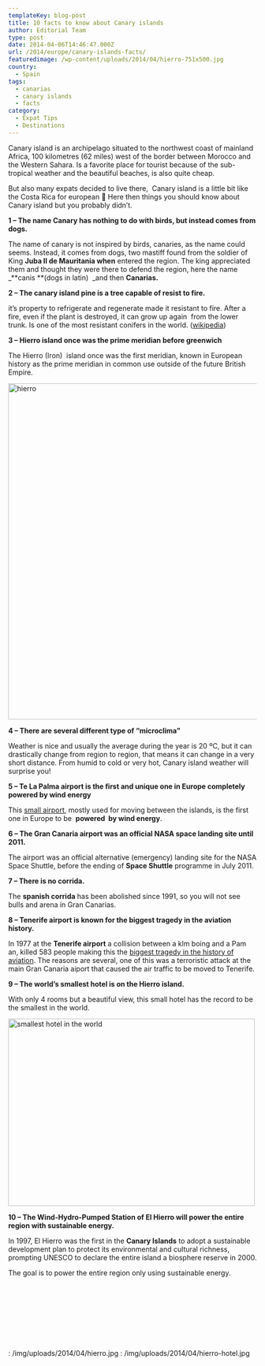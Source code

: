 ```yaml
---
templateKey: blog-post
title: 10 facts to know about Canary islands
author: Editorial Team
type: post
date: 2014-04-06T14:46:47.000Z
url: /2014/europe/canary-islands-facts/
featuredimage: /wp-content/uploads/2014/04/hierro-751x500.jpg
country:
  - Spain
tags:
  - canarias
  - canary islands
  - facts
category:
  - Expat Tips
  - Destinations
---
```


Canary island is an archipelago situated to the northwest coast of mainland Africa, 100 kilometres (62 miles) west of the border between Morocco and the Western Sahara. Is a favorite place for tourist because of the sub-tropical weather and the beautiful beaches, is also quite cheap. <!--more-->

But also many expats decided to live there,  Canary island is a little bit like the Costa Rica for european 🙂 Here then things you should know about Canary island but you probably didn&#8217;t.

**1 &#8211; The name Canary has nothing to do with birds, but instead comes from dogs.**

The name of canary is not inspired by birds, canaries, as the name could seems. Instead, it comes from dogs, two mastiff found from the soldier of King **Juba II de Mauritania when** entered the region. The king appreciated them and thought they were there to defend the region, here the name \_**canis **(dogs in latin)  _and then **Canarias.**

**2 &#8211; The canary island pine is a tree capable of resist to fire.**

it&#8217;s property to refrigerate and regenerate made it resistant to fire. After a fire, even if the plant is destroyed, it can grow up again  from the lower trunk. Is one of the most resistant conifers in the world. (<a href="https://en.wikipedia.org/wiki/Pinus_canariensis" target="_blank">wikipedia</a>)

**3 &#8211; Hierro island once was the prime meridian before greenwich**

The Hierro (Iron)  island once was the first meridian, known in European history as the prime meridian in common use outside of the future British Empire.

<img src="/img/uploads/2014/04/hierro.jpg" alt="hierro" width="1024" height="682" srcset="/img/uploads/2014/04/hierro.jpg 1024w, /img/uploads/2014/04/hierro-300x200.jpg 300w, /img/uploads/2014/04/hierro-768x512.jpg 768w, /img/uploads/2014/04/hierro-751x500.jpg 751w" sizes="(max-width: 1024px) 100vw, 1024px" />

**4 &#8211; There are several different type of &#8220;microclima&#8221;**

Weather is nice and usually the average during the year is 20 ºC, but it can drastically change from region to region, that means it can change in a very short distance. From humid to cold or very hot, Canary island weather will surprise you!

**5 &#8211; Te La Palma airport is the first and unique one in Europe completely powered by wind energy**

This <a href="https://en.wikipedia.org/wiki/La_palma" target="_blank">small airport</a>, mostly used for moving between the islands, is the first one in Europe to be  **powered  by wind energy**.

**6 &#8211; The Gran Canaria airport was an official NASA space landing site until 2011.**

The airport was an official alternative (emergency) landing site for the NASA Space Shuttle, before the ending of **Space Shuttle** programme in July 2011.

**7 &#8211; There is no corrida.**

The **spanish corrida** has been abolished since 1991, so you will not see bulls and arena in Gran Canarias.

**8 &#8211; Tenerife airport is known for the biggest tragedy in the aviation history.**

In 1977 at the **Tenerife airport** a collision between a klm boing and a Pam an, killed 583 people making this the <span style="text-decoration: underline;">biggest tragedy in the history of aviation</span>. The reasons are several, one of this was a terroristic attack at the main Gran Canaria aiport that caused the air traffic to be moved to Tenerife.

**9 &#8211; The world&#8217;s smallest hotel is on the Hierro island.**

With only 4 rooms but a beautiful view, this small hotel has the record to be the smallest in the world.

<img src="/img/uploads/2014/04/hierro-hotel.jpg" alt="smallest hotel in the world" width="500" height="380" srcset="/img/uploads/2014/04/hierro-hotel.jpg 500w, /img/uploads/2014/04/hierro-hotel-300x228.jpg 300w" sizes="(max-width: 500px) 100vw, 500px" />

**10 &#8211; The Wind-Hydro-Pumped Station of El Hierro will power the entire region with sustainable energy.**

In 1997, El Hierro was the first in the **Canary Islands** to adopt a sustainable development plan to protect its environmental and cultural richness, prompting UNESCO to declare the entire island a biosphere reserve in 2000.

The goal is to power the entire region only using sustainable energy.

&nbsp;

<span style="line-height: 1.5em;"> </span>

&nbsp;

<span style="color: #4189dd; font-family: Arial, Helvetica, sans-serif; font-size: 18px; font-weight: bold; line-height: normal;"> </span>

: /img/uploads/2014/04/hierro.jpg
: /img/uploads/2014/04/hierro-hotel.jpg
